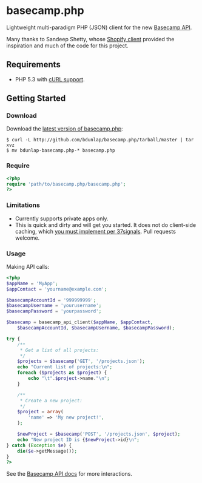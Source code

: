# basecamp.php

Lightweight multi-paradigm PHP (JSON) client for the new [Basecamp API](https://github.com/37signals/bcx-api).

Many thanks to Sandeep Shetty, whose [Shopify client](https://github.com/sandeepshetty/shopify.php) provided the inspiration and much of the code for this project.


## Requirements

* PHP 5.3 with [cURL support](http://php.net/manual/en/book.curl.php).


## Getting Started

### Download
Download the [latest version of basecamp.php](https://github.com/bdunlap/basecamp.php/archives/master):

```shell
$ curl -L http://github.com/bdunlap/basecamp.php/tarball/master | tar xvz
$ mv bdunlap-basecamp.php-* basecamp.php
```

### Require

```php
<?php
require 'path/to/basecamp.php/basecamp.php';
?>
```

### Limitations
* Currently supports private apps only.
* This is quick and dirty and will get you started. It does not do client-side caching, which [you must implement per 37signals](https://github.com/37signals/bcx-api#use-http-caching). Pull requests welcome.

### Usage

Making API calls:

```php
<?php
$appName = 'MyApp';
$appContact = 'yourname@example.com';

$basecampAccountId = '999999999';
$basecampUsername = 'yourusername';
$basecampPassword = 'yourpassword';

$basecamp = basecamp_api_client($appName, $appContact,
    $basecampAccountId, $basecampUsername, $basecampPassword);

try {
    /**
     * Get a list of all projects:
     */
    $projects = $basecamp('GET', '/projects.json');
    echo "Current list of projects:\n";
    foreach ($projects as $project) {
        echo "\t".$project->name."\n";
    }

    /**
     * Create a new project:
     */
    $project = array(
        'name' => 'My new project!',
    );

    $newProject = $basecamp('POST', '/projects.json', $project);
    echo "New project ID is {$newProject->id}\n";
} catch (Exception $e) {
    die($e->getMessage());
}
?>
```
See the [Basecamp API docs](https://github.com/37signals/bcx-api#api-ready-for-use) for more interactions.
